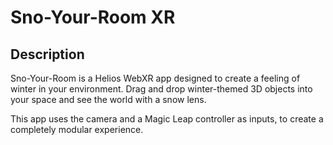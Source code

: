 # Sno-Your-Room XR

## Description
Sno-Your-Room is a Helios WebXR app designed to create a feeling of winter in your environment. Drag and drop winter-themed 3D objects into your space and see the world with a snow lens.

This app uses the camera and a Magic Leap controller as inputs, to create a completely modular experience.
